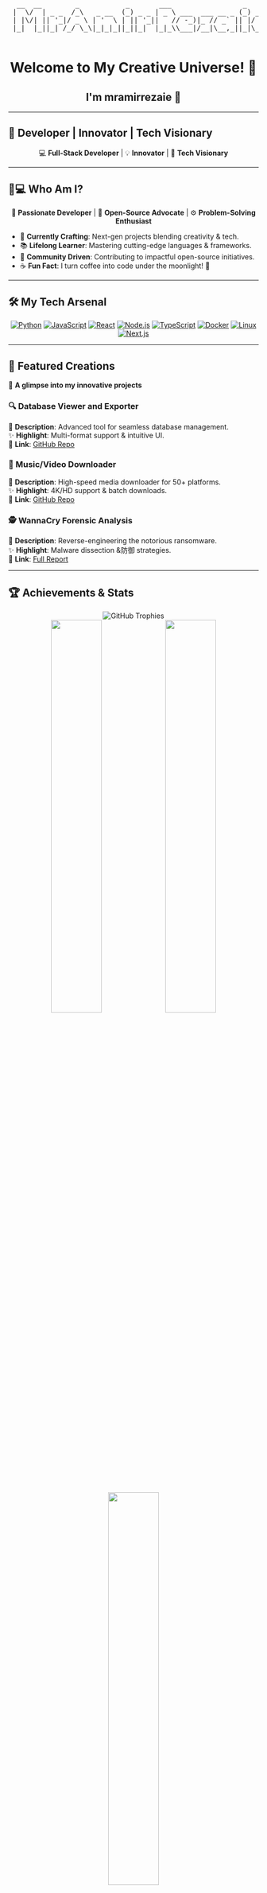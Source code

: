 <div align="center">

<pre>
  __  __        _           _       ___                 _      
 |  \/  | _ _  /_\   _ __  (_) _ _ | _ \ ___  ___ __ _ (_) ___ 
 | |\/| || '_|/ _ \ | '  \ | || '_||   // -_)|_ // _` || |/ -_)
 |_|  |_||_| /_/ \_\|_|_|_||_||_|  |_|_\\___|/__|\__,_||_|\___|
                                                               
</pre>

<h1>Welcome to My Creative Universe! 🌌</h1>
<h2>I'm mramirrezaie 🚀</h2>
</div>

---

## **🚀 Developer | Innovator | Tech Visionary**  
<p align="center">
  💻 <b>Full-Stack Developer</b> | 
  💡 <b>Innovator</b> | 
  🔭 <b>Tech Visionary</b>
</p>

---

## **👨💻 Who Am I?**  
<p align="center">
  🚀 <b>Passionate Developer</b> | 
  🌟 <b>Open-Source Advocate</b> | 
  ⚙️ <b>Problem-Solving Enthusiast</b>
</p>

- 🌟 **Currently Crafting**: Next-gen projects blending creativity & tech.  
- 📚 **Lifelong Learner**: Mastering cutting-edge languages & frameworks.  
- 🤝 **Community Driven**: Contributing to impactful open-source initiatives.  
- ☕ **Fun Fact**: I turn coffee into code under the moonlight! 🌙  

---

## **🛠 My Tech Arsenal**  
<p align="center">
  <a href="https://www.python.org/" target="_blank"><img src="https://img.shields.io/badge/Python-3776AB?style=for-the-badge&logo=python&logoColor=white" alt="Python" /></a>
  <a href="https://www.javascript.com/" target="_blank"><img src="https://img.shields.io/badge/JavaScript-F7DF1E?style=for-the-badge&logo=javascript&logoColor=black" alt="JavaScript" /></a>
  <a href="https://reactjs.org/" target="_blank"><img src="https://img.shields.io/badge/React-61DAFB?style=for-the-badge&logo=react&logoColor=black" alt="React" /></a>
  <a href="https://nodejs.org/" target="_blank"><img src="https://img.shields.io/badge/Node.js-339933?style=for-the-badge&logo=node.js&logoColor=white" alt="Node.js" /></a>
  <a href="https://www.typescriptlang.org/" target="_blank"><img src="https://img.shields.io/badge/TypeScript-007ACC?style=for-the-badge&logo=typescript&logoColor=white" alt="TypeScript" /></a>
  <a href="https://www.docker.com/" target="_blank"><img src="https://img.shields.io/badge/Docker-2496ED?style=for-the-badge&logo=docker&logoColor=white" alt="Docker" /></a>
  <a href="https://www.linux.org/" target="_blank"><img src="https://img.shields.io/badge/Linux-FCC624?style=for-the-badge&logo=linux&logoColor=black" alt="Linux" /></a>
  <a href="https://nextjs.org/" target="_blank"><img src="https://img.shields.io/badge/Next.js-000000?style=for-the-badge&logo=next.js&logoColor=white" alt="Next.js" /></a>
</p>

---

## **🌟 Featured Creations**  
🚀 **A glimpse into my innovative projects**  

### **🔍 Database Viewer and Exporter**  
📌 **Description**: Advanced tool for seamless database management.  
✨ **Highlight**: Multi-format support & intuitive UI.  
🔗 **Link**: [GitHub Repo](https://github.com/MrAmirRezaie/readDatabase)  

### **🎵 Music/Video Downloader**  
📌 **Description**: High-speed media downloader for 50+ platforms.  
✨ **Highlight**: 4K/HD support & batch downloads.  
🔗 **Link**: [GitHub Repo](https://github.com/MrAmirRezaie/M_V_Downloader)  

### **🕵️ WannaCry Forensic Analysis**  
📌 **Description**: Reverse-engineering the notorious ransomware.  
✨ **Highlight**: Malware dissection &防御 strategies.  
🔗 **Link**: [Full Report](https://github.com/MrAmirRezaie/WannaCry/blob/main/WannaCry.md)  

---

## **🏆 Achievements & Stats**  
<p align="center">
  <img src="https://github-profile-trophy.vercel.app/?username=mramirrezaie&theme=dracula&no-frame=true&margin-w=15" alt="GitHub Trophies" />
  <br/>
  <img src="https://github-readme-stats.vercel.app/api?username=mramirrezaie&show_icons=true&theme=dracula&hide_border=true&count_private=true" width="45%" />
  <img src="https://github-readme-streak-stats.herokuapp.com/?user=mramirrezaie&theme=dracula&hide_border=true" width="45%" />
  <br/>
  <img src="https://github-readme-stats.vercel.app/api/top-langs/?username=mramirrezaie&layout=compact&theme=dracula&hide_border=true&langs_count=8" width="45%" />
</p>

---

## **📅 My 2025 Vision**  
✨ **Goals to conquer this year:**  
- 🚀 Contribute to **100+ open-source projects**.  
- 🌍 Launch a **Next.js-powered portfolio**.  
- ⚡ Master **Rust** & build a high-performance app.  

---

## **🌐 Let’s Connect!**  
<p align="center">
  <a href="https://x.com/mramirrezaie" target="_blank">
    <img src="https://img.shields.io/badge/X-000000?style=for-the-badge&logo=x&logoColor=white" alt="X" />
  </a>
  <a href="https://linkedin.com/in/mramirrezaie" target="_blank">
    <img src="https://img.shields.io/badge/LinkedIn-0077B5?style=for-the-badge&logo=linkedin&logoColor=white" alt="LinkedIn" />
  </a>
  <a href="https://instagram.com/mramirrezaie" target="_blank">
    <img src="https://img.shields.io/badge/Instagram-E4405F?style=for-the-badge&logo=instagram&logoColor=white" alt="Instagram" />
  </a>
  <a href="https://t.me/mramirrezaie" target="_blank">
    <img src="https://img.shields.io/badge/Telegram-2CA5E0?style=for-the-badge&logo=telegram&logoColor=white" alt="Telegram" />
  </a>
</p>

---

## **💬 Testimonials**  
<p align="center">
  <img src="https://img.icons8.com/fluency/48/quote-left.png" width="30" alt="Quote Icon" />
</p>

> **"mramirrezaie's code is a masterpiece of efficiency and innovation. His work on open-source tools has revolutionized how we handle databases."**  
> **— John Doe**, Senior DevOps Engineer @TechCorp  

> **"A visionary developer! Their forensic analysis of WannaCry is now a gold standard in our cybersecurity training programs."**  
> **— Jane Smith**, Cybersecurity Lead @SecureFuture  

> **"Consistently delivers solutions that push technological boundaries. A true asset to the community."**  
> **— Alex Chen**, Open-Source Maintainer @FOSSHub  

---

## **✨ Fun Corner**  
<p align="center">
  ☕ + ⌨️ = 🚀  
  <b>Coffee + Code = Innovation</b>  
  🌙 <i>Night owl coder since 2018!</i>
</p>

---

## **📊 Contribution Graph**  
<p align="center">
  <img src="https://github-readme-activity-graph.vercel.app/graph?username=mramirrezaie&theme=dracula&hide_border=true" alt="Contribution Graph" />
</p>

---

<p align="center">
  <img src="https://komarev.com/ghpvc/?username=mramirrezaie&style=flat-square&color=00D4FF" alt="Profile Views" />
  <br/>
  <i>Let’s build the future together! 🚀</i>
</p>
